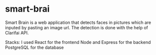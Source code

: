 # smart-brai
Smart Brain is a web application that detects faces in pictures which are inputed by pasting an image url. The detection is done with the help of Clarifai API. 

Stacks:
I used React for the frontend
Node and Express for the backend 
PostgreSQL for the database
